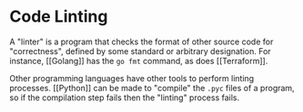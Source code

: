 # Code Linting

A "linter" is a program that checks the format of other source code for "correctness", defined by some standard or arbitrary designation.  For instance, [[Golang]] has the `go fmt` command, as does [[Terraform]].  

Other programming languages have other tools to perform linting processes.  [[Python]] can be made to "compile" the `.pyc` files of a program, so if the compilation step fails then the "linting" process fails.